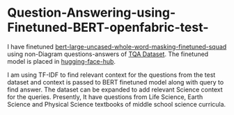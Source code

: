 # Question-Answering-using-Finetuned-BERT-openfabric-test-

I have finetuned [bert-large-uncased-whole-word-masking-finetuned-squad](https://huggingface.co/bert-large-uncased-whole-word-masking-finetuned-squad) using non-Diagram questions-answers of [TQA Dataset](openfabric-test/utils/tqa_v1_train.json). The finetuned model is placed in [hugging-face-hub](https://huggingface.co/tvsharish/bert-large-finetuned-tqa).

I am using TF-IDF to find relevant context for the questions from the test dataset and context is passed to BERT finetuned model along with query to find answer. The dataset can be expanded to add relevant Science context for the queries. Presently, It have questions from Life Science, Earth Science and Physical Science textbooks of middle school science curricula. 